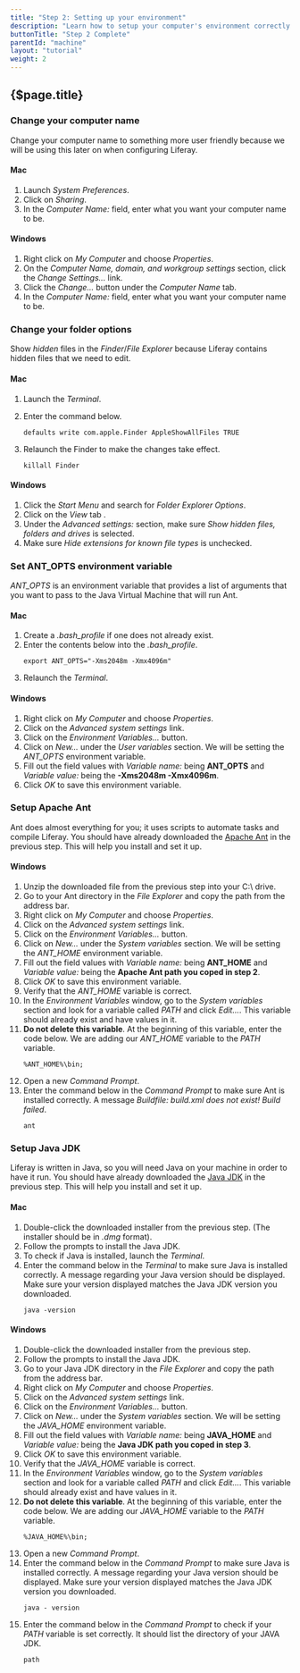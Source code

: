 ```yaml
---
title: "Step 2: Setting up your environment"
description: "Learn how to setup your computer's environment correctly."
buttonTitle: "Step 2 Complete"
parentId: "machine"
layout: "tutorial"
weight: 2
---
```


## {$page.title}

### Change your computer name

Change your computer name to something more user friendly because we will be using this later on when configuring Liferay.

#### Mac

1. Launch *System Preferences*.
2. Click on *Sharing*.
3. In the *Computer Name:* field, enter what you want your computer name to be.

#### Windows

1. Right click on *My Computer* and choose *Properties*.
2. On the *Computer Name, domain, and workgroup settings* section, click the *Change Settings...* link.
3. Click the *Change...* button under the *Computer Name* tab.
4. In the *Computer Name:* field, enter what you want your computer name to be.

### Change your folder options

Show *hidden* files in the *Finder*/*File Explorer* because Liferay contains hidden files that we need to edit.

#### Mac

1. Launch the *Terminal*.
2. Enter the command below.

    ```shell
    defaults write com.apple.Finder AppleShowAllFiles TRUE
    ```

3. Relaunch the Finder to make the changes take effect.

    ```shell
    killall Finder
    ```

#### Windows

1. Click the *Start Menu* and search for *Folder Explorer Options*.
2. Click on the *View* tab .
3. Under the *Advanced settings:* section, make sure *Show hidden files, folders and drives* is selected.
3. Make sure *Hide extensions for known file types* is unchecked.

### Set ANT_OPTS environment variable

*ANT_OPTS* is an environment variable that provides a list of arguments that you want to pass to the Java Virtual Machine that will run Ant.

#### Mac

1. Create a *.bash_profile* if one does not already exist.
2. Enter the contents below into the *.bash_profile*.
    ```shell
    export ANT_OPTS="-Xms2048m -Xmx4096m"
    ```
3. Relaunch the *Terminal*.

#### Windows

1. Right click on *My Computer* and choose *Properties*.
2. Click on the *Advanced system settings* link.
3. Click on the *Environment Variables...* button.
4. Click on *New...* under the *User variables* section. We will be setting the *ANT_OPTS* environment variable.
5. Fill out the field values with *Variable name:* being **ANT_OPTS** and *Variable value:* being the **-Xms2048m -Xmx4096m**.
6. Click *OK* to save this environment variable.

### Setup Apache Ant

Ant does almost everything for you; it uses scripts to automate tasks and compile Liferay. You should have already downloaded the [Apache Ant](http://ant.apache.org/) in the previous step.  This will help you install and set it up.

#### Windows

1. Unzip the downloaded file from the previous step into your C:\ drive.
2. Go to your Ant directory in the *File Explorer* and copy the path from the address bar.
3. Right click on *My Computer* and choose *Properties*.
4. Click on the *Advanced system settings* link.
5. Click on the *Environment Variables...* button.
6. Click on *New...* under the *System variables* section. We will be setting the *ANT_HOME* environment variable.
7. Fill out the field values with *Variable name:* being **ANT_HOME** and *Variable value:* being the **Apache Ant path you coped in step 2**.
8. Click *OK* to save this environment variable.
9. Verify that the *ANT_HOME* variable is correct.
10. In the *Environment Variables* window, go to the *System variables* section and look for a variable called *PATH* and click *Edit...*.  This variable should already exist and have values in it.
12. **Do not delete this variable**. At the beginning of this variable, enter the code below. We are adding our *ANT_HOME* variable to the *PATH* variable.
    ```shell
    %ANT_HOME%\bin;
    ```
13. Open a new *Command Prompt*.
14. Enter the command below in the *Command Prompt* to make sure Ant is installed correctly. A message *Buildfile: build.xml does not exist! Build failed*.
    ```shell
    ant
    ```

### Setup Java JDK

Liferay is written in Java, so you will need Java on your machine in order to have it run. You should have already downloaded the [Java JDK](http://www.oracle.com/technetwork/java/javase/downloads/index.html) in the previous step.  This will help you install and set it up.

#### Mac

1. Double-click the downloaded installer from the previous step. (The installer should be in *.dmg* format).
2. Follow the prompts to install the Java JDK.
3. To check if Java is installed, launch the *Terminal*.
4. Enter the command below in the *Terminal* to make sure Java is installed correctly. A message regarding your Java version should be displayed. Make sure your version displayed matches the Java JDK version you downloaded.
    ```shell
    java -version
    ```

#### Windows

1. Double-click the downloaded installer from the previous step.
2. Follow the prompts to install the Java JDK.
3. Go to your Java JDK directory in the *File Explorer* and copy the path from the address bar.
4. Right click on *My Computer* and choose *Properties*.
5. Click on the *Advanced system settings* link.
6. Click on the *Environment Variables...* button.
7. Click on *New...* under the *System variables* section. We will be setting the *JAVA_HOME* environment variable.
8. Fill out the field values with *Variable name:* being **JAVA_HOME** and *Variable value:* being the **Java JDK path you coped in step 3**.
9. Click *OK* to save this environment variable.
10. Verify that the *JAVA_HOME* variable is correct.
11. In the *Environment Variables* window, go to the *System variables* section and look for a variable called *PATH* and click *Edit...*.  This variable should already exist and have values in it.
12. **Do not delete this variable**. At the beginning of this variable, enter the code below. We are adding our *JAVA_HOME* variable to the *PATH* variable.
    ```shell
    %JAVA_HOME%\bin;
    ```
13. Open a new *Command Prompt*.
14. Enter the command below in the *Command Prompt* to make sure Java is installed correctly. A message regarding your Java version should be displayed. Make sure your version displayed matches the Java JDK version you downloaded.
    ```shell
    java - version
    ```
15. Enter the command below in the *Command Prompt* to check if your *PATH* variable is set correctly. It should list the directory of your JAVA JDK.
    ```shell
    path
    ```
